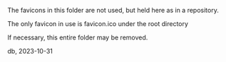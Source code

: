 The favicons in this folder are not used, but held here as in a repository.

The only favicon in use is favicon.ico under the root directory

If necessary, this entire folder may be removed.

db, 2023-10-31
